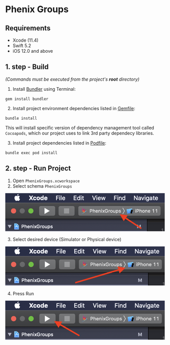 # Phenix Groups

## Requirements

- Xcode (11.4)
- Swift 5.2
- iOS 12.0 and above

## 1. step - Build
*(Commands must be executed from the project's **root** directory)*

1. Install [Bundler](https://bundler.io) using Terminal:
```
gem install bundler
```

2. Install project environment dependencies listed in [Gemfile](/iOS/PhenixGroups/Gemfile):
```
bundle install
```
This will install specific version of dependency management tool called `Cocoapods`, which our project uses to link 3rd party dependecy libraries.

3. Install project dependencies listed in [Podfile](/iOS/PhenixGroups/Podfile):
```
bundle exec pod install
```

## 2. step - Run Project

1. Open `PhenixGroups.xcworkspace` 
2. Select schema `PhenixGroups` 

![Schema location](/iOS/PhenixGroups/Images/xcode_schema_location.png)

3. Select desired device (Simulator or Physical device)

![Select device](/iOS/PhenixGroups/Images/xcode_device_list.png)

4. Press Run

![Run project](/iOS/PhenixGroups/Images/xcode_run_project.png)
